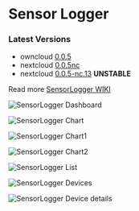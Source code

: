 # Sensor Logger

### Latest Versions
- owncloud [0.0.5](https://github.com/alexstocker/sensorlogger/releases/tag/0.0.5)
- nextcloud [0.0.5nc](https://github.com/alexstocker/sensorlogger/releases/tag/0.0.5nc)
- nextcloud [0.0.5-nc.13](https://github.com/alexstocker/sensorlogger/releases/tag/0.0.5-nc.13) **UNSTABLE**

Read more [SensorLogger WIKI](https://github.com/alexstocker/sensorlogger/wiki/)

![SensorLogger Dashboard](http://www.html5live.at/wp-content/uploads/2017/03/sensorlogger_dashboard-1.png)

![SensorLogger Chart](http://www.html5live.at/wp-content/uploads/2017/03/sensorlogger_chart_0.png)

![SensorLogger Chart1](http://www.html5live.at/wp-content/uploads/2017/03/sensorlogger_chart_1.png)

![SensorLogger Chart2](http://www.html5live.at/wp-content/uploads/2017/03/sensorlogger_chart_2.png)

![SensorLogger List](http://www.html5live.at/wp-content/uploads/2017/03/sensorlogger_list-1.png)

![SensorLogger Devices](http://www.html5live.at/wp-content/uploads/2017/03/sensorlogger_devices-1.png)

![SensorLogger Device details](http://www.html5live.at/wp-content/uploads/2017/03/sensorlogger_deviceDetails_edit.png)
